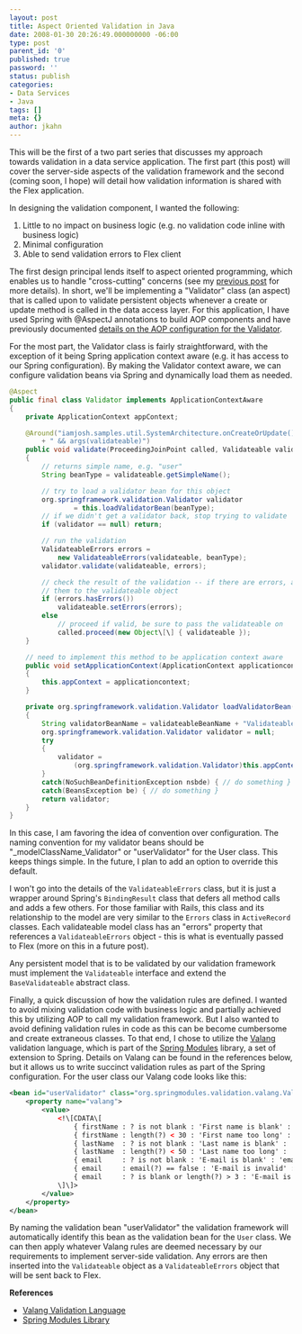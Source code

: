 ```yaml
---
layout: post
title: Aspect Oriented Validation in Java
date: 2008-01-30 20:26:49.000000000 -06:00
type: post
parent_id: '0'
published: true
password: ''
status: publish
categories:
- Data Services
- Java
tags: []
meta: {}
author: jkahn
---
```

This will be the first of a two part series that discusses my approach towards validation in a data service application. The first part (this post) will cover the server-side aspects of the validation framework and the second (coming soon, I hope) will detail how validation information is shared with the Flex application.

In designing the validation component, I wanted the following:

1.  Little to no impact on business logic (e.g. no validation code inline with business logic)
2.  Minimal configuration
3.  Able to send validation errors to Flex client

The first design principal lends itself to aspect oriented programming, which enables us to handle "cross-cutting" concerns (see my [previous post](http://iamjosh.wordpress.com/2008/01/16/aspect-oriented-error-handling-in-java/) for more details). In short, we'll be implementing a "Validator" class (an aspect) that is called upon to validate persistent objects whenever a create or update method is called in the data access layer. For this application, I have used Spring with @AspectJ annotations to build AOP components and have previously documented [details on the AOP configuration for the Validator](http://iamjosh.wordpress.com/2008/01/20/passing-arguments-to-advice-in-spring-with-aspectj-support/).

For the most part, the Validator class is fairly straightforward, with the exception of it being Spring application context aware (e.g. it has access to our Spring configuration). By making the Validator context aware, we can configure validation beans via Spring and dynamically load them as needed.

``` java
@Aspect
public final class Validator implements ApplicationContextAware
{
    private ApplicationContext appContext;

    @Around("iamjosh.samples.util.SystemArchitecture.onCreateOrUpdate()"
        + " && args(validateable)")
    public void validate(ProceedingJoinPoint called, Validateable validateable) throws Throwable
    {
        // returns simple name, e.g. "user"
        String beanType = validateable.getSimpleName();

        // try to load a validator bean for this object
        org.springframework.validation.Validator validator
                = this.loadValidatorBean(beanType);
        // if we didn't get a validator back, stop trying to validate
        if (validator == null) return;

        // run the validation
        ValidateableErrors errors =
            new ValidateableErrors(validateable, beanType);
        validator.validate(validateable, errors);

        // check the result of the validation -- if there are errors, assign
        // them to the validateable object
        if (errors.hasErrors())
            validateable.setErrors(errors);
        else
            // proceed if valid, be sure to pass the validateable on
            called.proceed(new Object\[\] { validateable });
    }

    // need to implement this method to be application context aware
    public void setApplicationContext(ApplicationContext applicationcontext) throws BeansException
    {
        this.appContext = applicationcontext;
    }

    private org.springframework.validation.Validator loadValidatorBean(String validateableBeanName)
    {
        String validatorBeanName = validateableBeanName + "Validateable";
        org.springframework.validation.Validator validator = null;
        try
        {
            validator =
                (org.springframework.validation.Validator)this.appContext.getBean(validatorBeanName);
        }
        catch(NoSuchBeanDefinitionException nsbde) { // do something }
        catch(BeansException be) { // do something }
        return validator;
    }
}
```

In this case, I am favoring the idea of convention over configuration. The naming convention for my validator beans should be "_modelClassName_Validator" or "userValidator" for the User class. This keeps things simple. In the future, I plan to add an option to override this default.

I won't go into the details of the `ValidateableErrors` class, but it is just a wrapper around Spring's `BindingResult` class that defers all method calls and adds a few others. For those familiar with Rails, this class and its relationship to the model are very similar to the `Errors` class in `ActiveRecord` classes. Each validateable model class has an "errors" property that references a `ValidateableErrors` object - this is what is eventually passed to Flex (more on this in a future post).

Any persistent model that is to be validated by our validation framework must implement the `Validateable` interface and extend the `BaseValidateable` abstract class.

Finally, a quick discussion of how the validation rules are defined. I wanted to avoid mixing validation code with business logic and partially achieved this by utilizing AOP to call my validation framework. But I also wanted to avoid defining validation rules in code as this can be become cumbersome and create extraneous classes. To that end, I chose to utilize the [Valang](https://springmodules.dev.java.net/docs/reference/0.8/html_single/#valang) validation language, which is part of the [Spring Modules](https://springmodules.dev.java.net/) library, a set of extension to Spring. Details on Valang can be found in the references below, but it allows us to write succinct validation rules as part of the Spring configuration. For the user class our Valang code looks like this:

``` xml
<bean id="userValidator" class="org.springmodules.validation.valang.ValangValidator">
    <property name="valang">
        <value>
            <!\[CDATA\[
                { firstName : ? is not blank : 'First name is blank' : 'first\_name\_empty' }
                { firstName : length(?) < 30 : 'First name too long' : 'first\_name\_length' : 30}
                { lastName  : ? is not blank : 'Last name is blank' : 'last\_name\_empty' }
                { lastName  : length(?) < 50 : 'Last name too long' : 'last\_name\_length' : 50 }
                { email     : ? is not blank : 'E-mail is blank' : 'email\_empty' }
                { email     : email(?) == false : 'E-mail is invalid' : 'email\_invalid' }
                { email     : ? is blank or length(?) > 3 : 'E-mail is too short' : 'email\_to\_short' }
            \]\]>
        </value>
    </property>
</bean>
```

By naming the validation bean "userValidator" the validation framework will automatically identify this bean as the validation bean for the `User` class. We can then apply whatever Valang rules are deemed necessary by our requirements to implement server-side validation. Any errors are then inserted into the `Validateable` object as a `ValidateableErrors` object that will be sent back to Flex.

**References**

*   [Valang Validation Language](https://springmodules.dev.java.net/docs/reference/0.8/html_single/#valang)
*   [Spring Modules Library](https://springmodules.dev.java.net/)